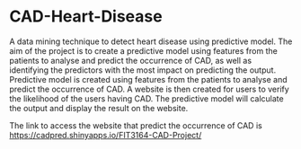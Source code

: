 # CAD-Heart-Disease
A data mining technique to detect heart disease using predictive model. The aim of the project is to create a predictive model using features from the patients to analyse and predict the occurrence of CAD, as well as identifying the predictors with the most impact on predicting the output. Predictive model is created using features from the patients to analyse and predict the occurrence of CAD. A website is then created for users to verify the likelihood of the users having CAD. The predictive model will calculate the output and display the result on the website.

The link to access the website that predict the occurrence of CAD is https://cadpred.shinyapps.io/FIT3164-CAD-Project/
